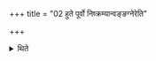 +++
title = "02 हुते पूर्वो निष्क्रम्यान्वङ्ङग्नेरेति"

+++

<details><summary>थिते</summary>

हुते पूर्वो निष्क्रम्यान्वङ्ङग्नेरेति २
</details>
